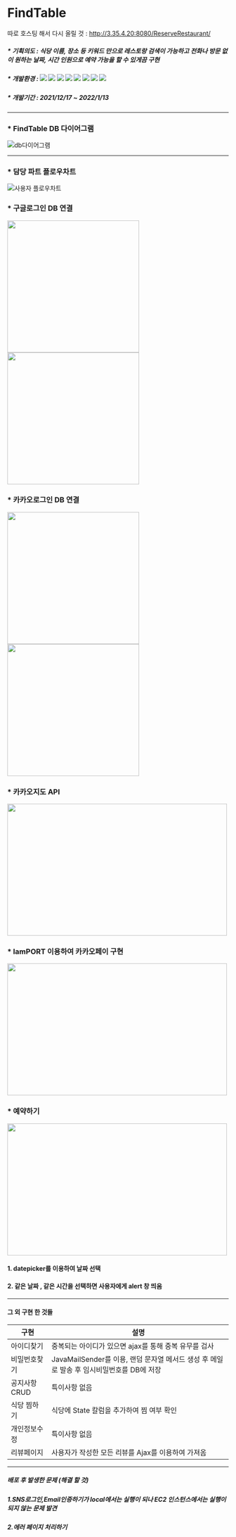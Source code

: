 
# FindTable

따로 호스팅 해서 다시 올릴 것 : http://3.35.4.20:8080/ReserveRestaurant/

 ##### * 기획의도 : 식당 이름, 장소 등 키워드 만으로 레스토랑 검색이 가능하고 전화나 방문 없이 원하는 날짜, 시간 인원으로 예약 가능을 할 수 있게끔 구현
#####  * 개발환경 : <img src="https://img.shields.io/badge/JAVA-inactive?style=flat&logo=Java&logoColor=007396"/>  <img src="https://img.shields.io/badge/JavaScript-yellow?style=flat&logo=JavaScript&logoColor=F7DF1E"/>  <img src="https://img.shields.io/badge/Oracle-red?style=flat&logo=Oracle&logoColor=F80000"/>  <img src="https://img.shields.io/badge/HTML5-white?style=flat&logo=HTML5&logoColor=E34F26"/>  <img src="https://img.shields.io/badge/CSS-white?style=flat&logo=CSS3&logoColor=1572B6"/>  <img src="https://img.shields.io/badge/JQUERY-blue?style=flat&logo=jQuery&logoColor=0769AD"/>  <img src="https://img.shields.io/badge/SPRING-green?style=flat&logo=Spring&logoColor=6DB33F"/>  <img src="https://img.shields.io/badge/TomCat-yellow?style=flat&logo=ApacheTomcat&logoColor=F8DC75"/>
##### * 개발기간  : 2021/12/17 ~ 2022/1/13


***

### * FindTable DB 다이어그램
![db다이어그램](https://user-images.githubusercontent.com/87231093/149790214-687a3bad-c6f3-4179-92c8-82f1281046a3.png)


***

### * 담당 파트 플로우차트 
![사용자 플로우차트](https://user-images.githubusercontent.com/87231093/149789523-650683b9-b07b-4fb2-8c3e-401128bd5b52.png)


### * 구글로그인 DB 연결
<img src="https://user-images.githubusercontent.com/87231093/149790061-e089348f-fa7a-4785-ad7a-e143065a2816.png" width="300" height="300"/> <img src="https://user-images.githubusercontent.com/87231093/149790722-c3a23417-b550-4034-ac11-2ac9b4cb9aa1.png" width="300" height="300"/>


### * 카카오로그인 DB 연결
<img src="https://user-images.githubusercontent.com/87231093/149791095-cbd7d4b2-0022-4537-8f21-246b727582a8.png" width="300" height="300"/> <img src="https://user-images.githubusercontent.com/87231093/149791363-769a0646-85e9-413f-afb3-fe574a465673.png" width="300" height="300"/>


### * 카카오지도 API
 <img src="https://user-images.githubusercontent.com/87231093/149850770-cf1ef5e4-1c60-4746-bbc7-62e31647c46f.png" width="500" height="300"/>
 

### * IamPORT 이용하여 카카오페이  구현
<img src="https://user-images.githubusercontent.com/87231093/149850906-1d1cd822-3401-448a-9f80-8efa1cee6587.png" width="500" height="300"/>

### * 예약하기
<img src="https://user-images.githubusercontent.com/87231093/149851153-6efd0796-ecc5-4eaf-bf13-f1fa66e276f2.png" width="500" height="300"/>

#### 1. datepicker를 이용하여 날짜 선택
#### 2. 같은 날짜 , 같은 시간을 선택하면 사용자에게 alert 창 띄움

***

#### 그 외 구현 한 것들

|구현|설명|  
|------|------|
|아이디찾기|중복되는 아이디가 있으면 ajax를 통해 중복 유무를 검사|
|비밀번호찾기|JavaMailSender를 이용, 랜덤 문자열 메서드 생성 후 메일로 발송 후 임시비밀번호를 DB에 저장|
|공지사항CRUD|특이사항 없음|
|식당 찜하기|식당에 State 칼럼을 추가하여 찜 여부 확인|
|개인정보수정|특이사항 없음|
|리뷰페이지|사용자가 작성한 모든 리뷰를 Ajax를 이용하여 가져옴|




*** 

##### 배포 후 발생한 문제  (해결 할 것)
##### 1.SNS로그인,Email인증하기가 local에서는 실행이 되나 EC2 인스턴스에서는 실행이 되지 않는 문제 발견
##### 2.에러 페이지 처리하기











